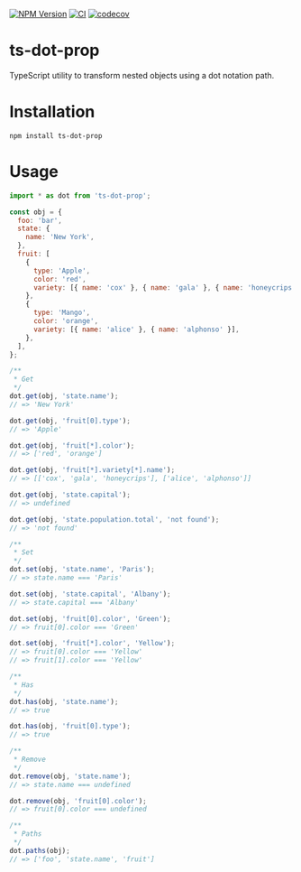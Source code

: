 [![NPM Version](https://badge.fury.io/js/ts-dot-prop.svg)](https://badge.fury.io/js/ts-dot-prop)
[![CI](https://github.com/justinlettau/ts-dot-prop/workflows/CI/badge.svg)](https://github.com/justinlettau/ts-dot-prop/actions)
[![codecov](https://codecov.io/gh/justinlettau/ts-dot-prop/branch/master/graph/badge.svg)](https://codecov.io/gh/justinlettau/ts-dot-prop)

# ts-dot-prop

TypeScript utility to transform nested objects using a dot notation path.

# Installation

```
npm install ts-dot-prop
```

# Usage

```js
import * as dot from 'ts-dot-prop';

const obj = {
  foo: 'bar',
  state: {
    name: 'New York',
  },
  fruit: [
    {
      type: 'Apple',
      color: 'red',
      variety: [{ name: 'cox' }, { name: 'gala' }, { name: 'honeycrips' }],
    },
    {
      type: 'Mango',
      color: 'orange',
      variety: [{ name: 'alice' }, { name: 'alphonso' }],
    },
  ],
};

/**
 * Get
 */
dot.get(obj, 'state.name');
// => 'New York'

dot.get(obj, 'fruit[0].type');
// => 'Apple'

dot.get(obj, 'fruit[*].color');
// => ['red', 'orange']

dot.get(obj, 'fruit[*].variety[*].name');
// => [['cox', 'gala', 'honeycrips'], ['alice', 'alphonso']]

dot.get(obj, 'state.capital');
// => undefined

dot.get(obj, 'state.population.total', 'not found');
// => 'not found'

/**
 * Set
 */
dot.set(obj, 'state.name', 'Paris');
// => state.name === 'Paris'

dot.set(obj, 'state.capital', 'Albany');
// => state.capital === 'Albany'

dot.set(obj, 'fruit[0].color', 'Green');
// => fruit[0].color === 'Green'

dot.set(obj, 'fruit[*].color', 'Yellow');
// => fruit[0].color === 'Yellow'
// => fruit[1].color === 'Yellow'

/**
 * Has
 */
dot.has(obj, 'state.name');
// => true

dot.has(obj, 'fruit[0].type');
// => true

/**
 * Remove
 */
dot.remove(obj, 'state.name');
// => state.name === undefined

dot.remove(obj, 'fruit[0].color');
// => fruit[0].color === undefined

/**
 * Paths
 */
dot.paths(obj);
// => ['foo', 'state.name', 'fruit']
```
